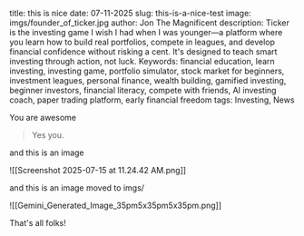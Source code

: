 title: this is nice
date: 07-11-2025
slug: this-is-a-nice-test
image: imgs/founder_of_ticker.jpg
author: Jon The Magnificent
description: Ticker is the investing game I wish I had when I was younger—a platform where you learn how to build real portfolios, compete in leagues, and develop financial confidence without risking a cent. It's designed to teach smart investing through action, not luck.
Keywords: financial education, learn investing, investing game, portfolio simulator, stock market for beginners, investment leagues, personal finance, wealth building, gamified investing, beginner investors, financial literacy, compete with friends, AI investing coach, paper trading platform, early financial freedom
tags: Investing, News

You are awesome

> Yes you.

and this is an image

![[Screenshot 2025-07-15 at 11.24.42 AM.png]]

and this is an image moved to  imgs/

![[Gemini_Generated_Image_35pm5x35pm5x35pm.png]]

That's all folks!
